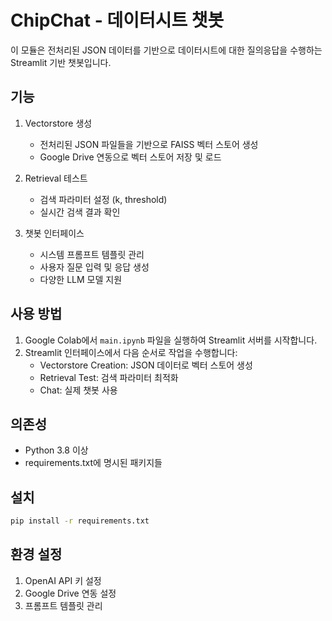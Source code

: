 # ChipChat - 데이터시트 챗봇

이 모듈은 전처리된 JSON 데이터를 기반으로 데이터시트에 대한 질의응답을 수행하는 Streamlit 기반 챗봇입니다.

## 기능

1. Vectorstore 생성
   - 전처리된 JSON 파일들을 기반으로 FAISS 벡터 스토어 생성
   - Google Drive 연동으로 벡터 스토어 저장 및 로드

2. Retrieval 테스트
   - 검색 파라미터 설정 (k, threshold)
   - 실시간 검색 결과 확인

3. 챗봇 인터페이스
   - 시스템 프롬프트 템플릿 관리
   - 사용자 질문 입력 및 응답 생성
   - 다양한 LLM 모델 지원

## 사용 방법

1. Google Colab에서 `main.ipynb` 파일을 실행하여 Streamlit 서버를 시작합니다.
2. Streamlit 인터페이스에서 다음 순서로 작업을 수행합니다:
   - Vectorstore Creation: JSON 데이터로 벡터 스토어 생성
   - Retrieval Test: 검색 파라미터 최적화
   - Chat: 실제 챗봇 사용

## 의존성

- Python 3.8 이상
- requirements.txt에 명시된 패키지들

## 설치

```bash
pip install -r requirements.txt
```

## 환경 설정

1. OpenAI API 키 설정
2. Google Drive 연동 설정
3. 프롬프트 템플릿 관리 